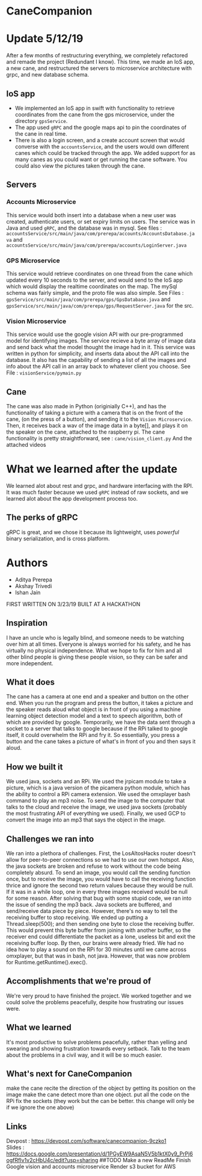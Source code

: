 # CaneCompanion

# Update 5/12/19
After a few months of restructuring everything, we completely refactored and remade the project (Redundant I know). This time, we made an IoS app, a new cane, and restructured the servers to microservice architecture with grpc, and new database schema.

## IoS app
 - We implemented an IoS app in swift with functionality to retrieve coordinates from the cane from the gps microservice, under the directory `gpsService`. 
 - The app used `gRPC` and the google maps api to pin the coordinates of the cane in real time.
 - There is also a login screen, and a create account screen that would converse with the `accountsService`, and the users would own different canes which could be tracked through the app. We added support for as many canes as you could want or get running the cane software. You could also view the pictures taken through the cane.

## Servers
### Accounts Microservice
This service would both insert into a database when a new user was created, authenticate users, or set expiry limits on users. The service was in Java and used `gRPC`, and the database was in mysql. See files : `accountsService/src/main/java/com/prerepa/accounts/AccountsDatabase.java` and `accountsService/src/main/java/com/prerepa/accounts/LoginServer.java`

### GPS Microservice
This service would retrieve coordinates on one thread from the cane which updated every 10 seconds to the server, and would send to the IoS app which would display the realtime coordinates on the map. The mySql schema was fairly simple, and the proto file was also simple. See Files :
`gpsService/src/main/java/com/prerepa/gps/GpsDatabase.java` and 
`gpsService/src/main/java/com/prerepa/gps/RequestServer.java` for the src.

### Vision Microservice
This service would use the google vision API with our pre-programmed model for identifying images. The service recieve a byte array of image data and send back what the model thought the image had in it. This service was written in python for simplicity, and inserts data about the API call into the database. It also has the capability of sending a list of all the images and info about the API call in an array back to whatever client you choose. See File :
`visionService/pymain.py`

## Cane
The cane was also made in Python (originially C++), and has the functionality of taking a picture with a camera that is on the front of the cane, (on the press of a button), and sending it to the `Vision Microservice`. Then, it receives back a wav of the image data in a byte[], and plays it on the speaker on the cane, attached to the raspberry pi. The cane functionality is pretty straightforward, see :
`cane/vision_client.py`
And the attached videos

# What we learned after the update
We learned alot about rest and grpc, and hardware interfacing with the RPI. It was much faster because we used `gRPC` instead of raw sockets, and we learned alot about the app development process too.
## The perks of gRPC
gRPC is great, and we chose it because its lightweight, uses *powerful* binary serialization, and is cross platform.

# Authors
- Aditya Prerepa
- Akshay Trivedi
- Ishan Jain

FIRST WRITTEN ON 3/23/19
BUILT AT A HACKATHON
## Inspiration

I have an uncle who is legally blind, and someone needs to be watching over him at all times. Everyone is always worried for his safety, and he has virtually no physical independence. What we hope to fix for him and all other blind people is giving these people vision, so they can be safer and more independent.

## What it does

The cane has a camera at one end and a speaker and button on the other end. When you run the program and press the button, it takes a picture and the speaker reads aloud what object is in front of you using a machine learning object detection model and a text to speech algorithm, both of which are provided by google. Temporarily, we have the data sent through a socket to a server that talks to google because if the RPi talked to google itself, it could overwhelm the RPi and fry it. So essentially, you press a button and the cane takes a picture of what's in front of you and then says it aloud.

## How we built it

We used java, sockets and an RPi. We used the jrpicam module to take a picture, which is a java version of the picamera python module, which has the ability to control a RPi camera extension. We used the omxplayer bash command to play an mp3 noise. To send the image to the computer that talks to the cloud and receive the image, we used java sockets (probably the most frustrating API of everything we used). Finally, we used GCP to convert the image into an mp3 that says the object in the image.

## Challenges we ran into

We ran into a plethora of challenges. First, the LosAltosHacks router doesn't allow for peer-to-peer connections so we had to use our own hotspot. Also, the java sockets are broken and refuse to work without the code being completely absurd. To send an image, you would call the sending function once, but to receive the image, you would have to call the receiving function thrice and ignore the second two return values because they would be null. If it was in a while loop, one in every three images received would be null for some reason. After solving that bug with some stupid code, we ran into the issue of sending the mp3 back. Java sockets are buffered, and send/receive data piece by piece. However, there's no way to tell the receiving buffer to stop receiving. We ended up putting a Thread.sleep(500); and then sending one byte to close the receiving buffer. This would prevent this byte buffer from joining with another buffer, so the receiver end could differentiate the packet as a lone, useless bit and exit the receiving buffer loop. By then, our brains were already fried. We had no idea how to play a sound on the RPi for 30 minutes until we came across omxplayer, but that was in bash, not java. However, that was now problem for Runtime.getRuntime().exec().

## Accomplishments that we're proud of

We're very proud to have finished the project. We worked together and we could solve the problems peacefully, despite how frustrating our issues were.

## What we learned

It's most productive to solve problems peacefully, rather than yelling and swearing and showing frustration towards every setback. Talk to the team about the problems in a civil way, and it will be so much easier.

## What's next for CaneCompanion

make the cane recite the direction of the object by getting its position on the image
make the cane detect more than one object.
put all the code on the RPi
fix the sockets (they work but the can be better. this change will only be if we ignore the one above)

## Links

Devpost : https://devpost.com/software/canecompanion-9czko1  
Slides : https://docs.google.com/presentation/d/1PGyEW9AsaN5V5b1ktX0y9_PrPj6ogfRfIv1v2cHbU4c/edit?usp=sharing
##TODO
Make a new ReadMe
Finish Google vision and accounts microservice
Render s3 bucket for AWS

